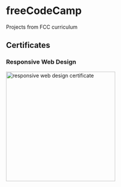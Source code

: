 # freeCodeCamp
Projects from FCC curriculum

## Certificates
### Responsive Web Design
<img src="https://s3-ap-southeast-2.amazonaws.com/micahthobbs-image-bucket/fcc-responsive-web-design-certificate.png" alt="responsive web design certificate" width="300px">
